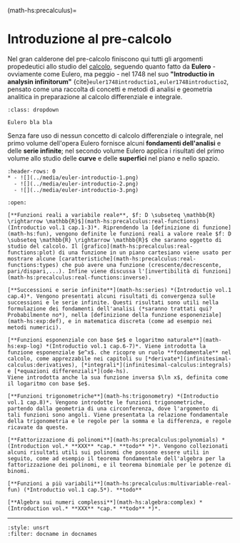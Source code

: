<!--
```{article-info}
:author: basics
:date: "{sub-ref}`today`"
:read-time: "{sub-ref}`wordcount-minutes` min read"
```
-->

(math-hs:precalculus)=
# Introduzione al pre-calcolo

Nel gran calderone del pre-calcolo finiscono qui tutti gli argomenti propedeutici allo studio del [calcolo](math-hs:calculus), seguendo quanto fatto da **Eulero** - ovviamente come Eulero, ma peggio - nel 1748 nel suo **"Introductio in analysin infinitorum"** {cite}`euler1748introductio1,euler1748introductio2`, pensato come una raccolta di concetti e metodi di analisi e geometria analitica in preparazione al calcolo differenziale e integrale.

```{admonition} Leonhard Euler (1707-1783)
:class: dropdown

Eulero bla bla

```

Senza fare uso di nessun concetto di calcolo differenziale o integrale, nel primo volume dell'opera Eulero fornisce alcuni **fondamenti dell'analisi** e delle **serie infinite**; nel secondo volume Eulero applica i risultati del primo volume allo studio delle **curve** e delle **superfici** nel piano e nello spazio.

```{list-table}
:header-rows: 0
* - ![](../media/euler-introductio-1.png)
  - ![](../media/euler-introductio-2.png)
  - ![](../media/euler-introductio-3.png)
```

```{dropdown} Argomenti del capitolo
:open:

[**Funzioni reali a variabile reale**, $f: D \subseteq \mathbb{R} \rightarrow \mathbb{R}$](math-hs:precalculus:real-functions) (Introductio vol.1 cap.1-3)*. Riprendendo la [definizione di funzione](math-hs:fun), vengono definite le funzioni reali a valore reale $f: D \subseteq \mathbb{R} \rightarrow \mathbb{R}$ che saranno oggetto di studio del calcolo. Il [grafico](math-hs:precalculus:real-functions:plot) di una funzione in un piano cartesiano viene usato per mostrare alcune [caratteristiche](math-hs:precalculus:real-functions:types) che può avere una funzione (crescente/decrescente, pari/dispari,...). Infine viene discussa l'[invertibilità di funzioni](math-hs:precalculus:real-functions:inverse).

[**Successioni e serie infinite**](math-hs:series) *(Introductio vol.1 cap.4)*. Vengono presentati alcuni risultati di convergenza sulle successioni e le serie infinite. Questi risultati sono utili nella formulazione dei fondamenti dell'analisi (*saranno trattati qui? Probabilmente no*), nella [definizione della funzione esponenziale](math-hs:exp:def), e in matematica discreta (come ad esempio nei metodi numerici).

[**Funzioni esponenziale con base $e$ e logaritmo naturale**](math-hs:exp-log) *(Introductio vol.1 cap.6-7)*. Viene introdotta la funzione esponenziale $e^x$. che ricopre un ruolo **fondamentale** nel calcolo, come apprezzabile nei capitoli su [*derivate*](infinitesimal-calculus:derivatives), [*integrali*](infinitesimal-calculus:integrals) e [*equazioni differenziali*](ode-hs). 
Viene introdotta anche la sua funzione inversa $\ln x$, definita come il logaritmo con base $e$.

[**Funzioni trigonometriche**](math-hs:trigonometry) *(Introductio  vol.1 cap.8)*. Vengono introdotte le funzioni trigonometriche, partendo dalla geometria di una circonferenza, dove l'argomento di tali funzioni sono angoli. Viene presentata la relazione fondamentale della trigonometria e le regole per la somma e la differenza, e regole ricavate da queste.

[**Fattorizzazione di polinomi**](math-hs:precalculus:polynomials) *(Introduction vol.* **XXX** *cap.* **todo** *)*. Vengono collezionati alcuni risultati utili sui polinomi che possono essere utili in seguito, come ad esempio il teorema fondamentale dell'algebra per la fattorizzazione dei polinomi, e il teorema binomiale per le potenze di binomi.

[**Funzioni a più variabili**](math-hs:precalculus:multivariable-real-fun) (*Introductio vol.1 cap.5*). **todo**

[**Algebra sui numeri complessi**](math-hs:algebra:complex) *(Introduction vol.* **XXX** *cap.* **todo** *)*.

```

<!--
```{dropdown} Approccio
:open:

...funzioni reali, invertibili,...

...serie e successioni...*non perderci troppo tempo*

...funzioni a più variabili: compaiono in molti ambiti, come geometria, ottimizzazione,...

...esponenziale: sezione utile a capire da dove arrivano tutte le **"proprietà magiche"** della funzione $e^x$

...funzioni trigonometriche: funzioni che compaiono in geometria e in molti altri ambiti (ODE**(!)**,...), essendo intimamente collegate alla funzione esponenziale, come mostrato nella sezione sull'algebra dei numeri complessi con l'identità di Eulero, $e^{i x} = \cos x + i \, \sin x$.

...algebra complessa: i numeri complessi risultano uno strumento matematico fondamentale in molti ambiti; l'uso dei numeri complessi invece della controparte reale, può semplificare spesso gli sviluppi algebrici, fornendo una trattazione sintetica e più omogenea

**todo**

```
-->

---

```{bibliography}
:style: unsrt
:filter: docname in docnames
```


